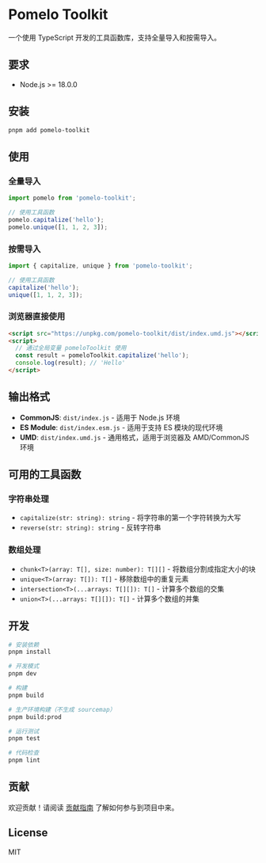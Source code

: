 # Pomelo Toolkit

一个使用 TypeScript 开发的工具函数库，支持全量导入和按需导入。

## 要求

- Node.js >= 18.0.0

## 安装

```bash
pnpm add pomelo-toolkit
```

## 使用

### 全量导入

```typescript
import pomelo from 'pomelo-toolkit';

// 使用工具函数
pomelo.capitalize('hello');
pomelo.unique([1, 1, 2, 3]);
```

### 按需导入

```typescript
import { capitalize, unique } from 'pomelo-toolkit';

// 使用工具函数
capitalize('hello');
unique([1, 1, 2, 3]);
```

### 浏览器直接使用

```html
<script src="https://unpkg.com/pomelo-toolkit/dist/index.umd.js"></script>
<script>
  // 通过全局变量 pomeloToolkit 使用
  const result = pomeloToolkit.capitalize('hello');
  console.log(result); // 'Hello'
</script>
```

## 输出格式

- **CommonJS**: `dist/index.js` - 适用于 Node.js 环境
- **ES Module**: `dist/index.esm.js` - 适用于支持 ES 模块的现代环境
- **UMD**: `dist/index.umd.js` - 通用格式，适用于浏览器及 AMD/CommonJS 环境

## 可用的工具函数

### 字符串处理

- `capitalize(str: string): string` - 将字符串的第一个字符转换为大写
- `reverse(str: string): string` - 反转字符串

### 数组处理

- `chunk<T>(array: T[], size: number): T[][]` - 将数组分割成指定大小的块
- `unique<T>(array: T[]): T[]` - 移除数组中的重复元素
- `intersection<T>(...arrays: T[][]): T[]` - 计算多个数组的交集
- `union<T>(...arrays: T[][]): T[]` - 计算多个数组的并集

## 开发

```bash
# 安装依赖
pnpm install

# 开发模式
pnpm dev

# 构建
pnpm build

# 生产环境构建（不生成 sourcemap）
pnpm build:prod

# 运行测试
pnpm test

# 代码检查
pnpm lint
```

## 贡献

欢迎贡献！请阅读 [贡献指南](CONTRIBUTING.md) 了解如何参与到项目中来。

## License

MIT
